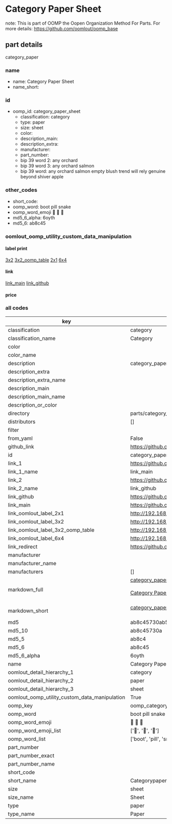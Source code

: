 # Category Paper Sheet  

note: This is part of OOMP the Oopen Organization Method For Parts. For more details: https://github.com/oomlout/oomp_base

##  part details
  



category_paper



### name
* name: Category Paper Sheet
* name_short: 
### id
* oomp_id: category_paper_sheet
  * classification: category
  * type: paper
  * size: sheet
  * color: 
  * description_main: 
  * description_extra: 
  * manufacturer: 
  * part_number: 
  * bip 39 word 2: any orchard
  * bip 39 word 3: any orchard salmon
  * bip 39 word: any orchard salmon empty blush trend will rely genuine beyond shiver apple

### other_codes
* short_code: 
* oomp_word: boot pill snake
* oomp_word_emoji :boot: :pill: :snake:
* md5_6_alpha: 6oyth
* md5_6: ab8c45






### oomlout_oomp_utility_custom_data_manipulation
#### label print
[3x2](http://192.168.1.245:1112/?label=oomp%206oyth)
[3x2_oomp_table](http://192.168.1.108:1112/?label=oomp%206oyth)
[2x1](http://192.168.1.242:1112/?label=oomp%206oyth)
[6x4](http://192.168.1.55:1112/?label=oomp%206oyth)    

#### link

[link_main](https://github.com/oomlout/oomlout_oomp_version_1_messy/tree/main/parts/category_paper_sheet) [link_github](https://github.com/oomlout/oomlout_oomp_version_1_messy/tree/main/parts/category_paper_sheet)                             

#### price







### all codes 
| key | value |  
| --- | --- |  
| classification | category |  
| classification_name | Category |  
| color |  |  
| color_name |  |  
| description | category_paper |  
| description_extra |  |  
| description_extra_name |  |  
| description_main |  |  
| description_main_name |  |  
| description_or_color |   |  
| directory | parts/category_paper_sheet |  
| distributors | [] |  
| filter |  |  
| from_yaml | False |  
| github_link | https://github.com/oomlout/oomlout_oomp_part_src/tree/main/parts/category_paper_sheet |  
| id | category_paper_sheet |  
| link_1 | https://github.com/oomlout/oomlout_oomp_version_1_messy/tree/main/parts/category_paper_sheet |  
| link_1_name | link_main |  
| link_2 | https://github.com/oomlout/oomlout_oomp_version_1_messy/tree/main/parts/category_paper_sheet |  
| link_2_name | link_github |  
| link_github | https://github.com/oomlout/oomlout_oomp_version_1_messy/tree/main/parts/category_paper_sheet |  
| link_main | https://github.com/oomlout/oomlout_oomp_version_1_messy/tree/main/parts/category_paper_sheet |  
| link_oomlout_label_2x1 | http://192.168.1.242:1112/?label=oomp%206oyth |  
| link_oomlout_label_3x2 | http://192.168.1.245:1112/?label=oomp%206oyth |  
| link_oomlout_label_3x2_oomp_table | http://192.168.1.108:1112/?label=oomp%206oyth |  
| link_oomlout_label_6x4 | http://192.168.1.55:1112/?label=oomp%206oyth |  
| link_redirect | https://github.com/oomlout/oomlout_oomp_version_1_messy/tree/main/parts/category_paper_sheet |  
| manufacturer |  |  
| manufacturer_name |  |  
| manufacturers | [] |  
| markdown_full | [category_paper_sheet](none)<br>[](none)<br>[Category Paper Sheet](none)<br><br> |  
| markdown_short | [category_paper_sheet](none)<br><br> |  
| md5 | ab8c45730ab57f67a00c44937ce70051 |  
| md5_10 | ab8c45730a |  
| md5_5 | ab8c4 |  
| md5_6 | ab8c45 |  
| md5_6_alpha | 6oyth |  
| name | Category Paper Sheet |  
| oomlout_detail_hierarchy_1 | category |  
| oomlout_detail_hierarchy_2 | paper |  
| oomlout_detail_hierarchy_3 | sheet |  
| oomlout_oomp_utility_custom_data_manipulation | True |  
| oomp_key | oomp_category_paper_sheet |  
| oomp_word | boot pill snake |  
| oomp_word_emoji | :boot: :pill: :snake: |  
| oomp_word_emoji_list | [':boot:', ':pill:', ':snake:'] |  
| oomp_word_list | ['boot', 'pill', 'snake'] |  
| part_number |  |  
| part_number_exact |  |  
| part_number_name |  |  
| short_code |  |  
| short_name | Categorypaper |  
| size | sheet |  
| size_name | Sheet |  
| type | paper |  
| type_name | Paper |  
